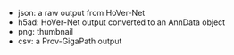 + json: a raw output from HoVer-Net
+ h5ad: HoVer-Net output converted to an AnnData object
+ png: thumbnail
+ csv: a Prov-GigaPath output

